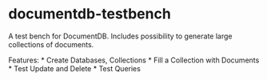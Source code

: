 documentdb-testbench
====================

A test bench for DocumentDB. Includes possibility to generate large collections of documents.

Features:
	* Create Databases, Collections
	* Fill a Collection with Documents
	* Test Update and Delete
	* Test Queries

